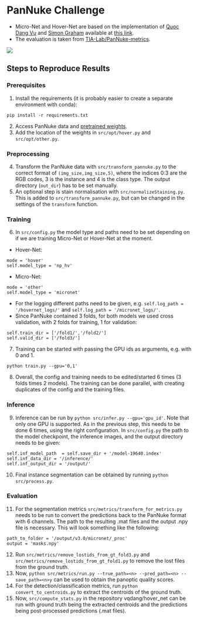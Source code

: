 # PanNuke Challenge

* Micro-Net and Hover-Net are based on the implementation of [Quoc Dang Vu](https://github.com/vqdang) and [Simon Graham](https://github.com/simongraham) available at [this link](https://github.com/vqdang/hover_net).
* The evaluation is taken from [TIA-Lab/PanNuke-metrics](https://github.com/TIA-Lab/PanNuke-metrics).

![](pipeline.png)

## Steps to Reproduce Results
### Prerequisites
1. Install the requirements (it is probably easier to create a separate environment with conda):
```
pip install -r requirements.txt
```
2. Access PanNuke data and [pretrained weights](https://drive.google.com/file/d/187C9pGjlVmlqz-PlKW1K8AYfxDONrB0n/view).
3. Add the location of the weights in `src/opt/hover.py` and `src/opt/other.py`.

### Preprocessing
4. Transform the PanNuke data with `src/transform_pannuke.py` to the correct format of `(img_size,img_size,5)`, where the indices 0:3 are the RGB codes, 3 is the instance and 4 is the class type. The output directory (`out_dir`) has to be set manually.
5. An optional step is stain normalisation with `src/normalizeStaining.py`. This is added to `src/transform_pannuke.py`, but can be changed in the settings of the `transform` function.

### Training
6. In `src/config.py` the model type and paths need to be set depending on if we are training Micro-Net or Hover-Net at the moment. 
* Hover-Net:
```
mode = 'hover'
self.model_type = 'np_hv'
```
* Micro-Net:
```
mode = 'other'
self.model_type = 'micronet'
```
* For the logging different paths need to be given, e.g. `self.log_path = '/hovernet_logs/'` and `self.log_path = '/micronet_logs/'`.
* Since PanNuke contained 3 folds, for both models we used cross validation, with 2 folds for training, 1 for validation:
```
self.train_dir = ['/fold1/','/fold2/']
self.valid_dir = ['/fold3/']
```
7. Training can be started with passing the GPU ids as arguments, e.g. with 0 and 1.
```
python train.py --gpu='0,1'
```
8. Overall, the config and training needs to be edited/started 6 times (3 folds times 2 models). The training can be done parallel, with creating duplicates of the config and the training files.

### Inference
9. Inference can be run by `python src/infer.py --gpu='gpu_id'`. Note that only one GPU is supported. As in the previous step, this needs to be done 6 times, using the right configuration. In `src/config.py` the path to the model checkpoint, the inference images, and the output directory needs to be given:
```
self.inf_model_path  = self.save_dir + '/model-19640.index'
self.inf_data_dir = '/inference/'
self.inf_output_dir = '/output/'
```
10. Final instance segmentation can be obtained by running `python src/process.py`.

### Evaluation
11. For the segmentation metrics `src/metrics/transform_for_metrics.py` needs to be run to convert the predictions back to the PanNuke format with 6 channels. The path to the resulting .mat files and the output .npy file is necessary. This will look something like the following:
```
path_to_folder = '/output/v3.0/micronet/_proc' 
output = 'masks.npy'
```
12. Run `src/metrics/remove_lostids_from_gt_fold3.py` and `src/metrics/remove_lostids_from_gt_fold1.py` to remove the lost files from the ground truth. 
13. Now, `python src/metrics/run.py --true_path=<n> --pred_path=<n> --save_path=<n>y` can be used to obtain the panoptic quality scores.
13. For the detection/classification metrics, run `python convert_to_centroids.py` to extract the centroids of the ground truth.
14. Now, `src/compute_stats.py` in the repository vqdang/hover_net can be run with ground truth being the extracted centroids and the predictions being post-processed predictions (.mat files).
